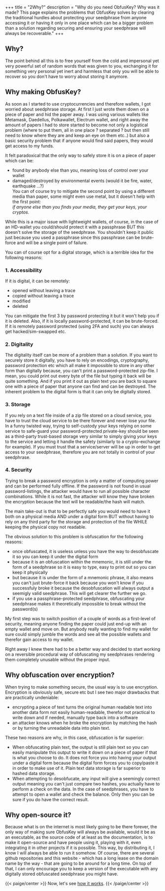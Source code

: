 +++
title = "2Why?"
description = "Why do you need ObfusKey? Why was it made? This page explains the problems that ObfusKey solves by clearing the traditional hurdles about protecting your seedphrase from anyone accessing it or having it only in one place which can be a bigger problem than a solution regarding securing and ensuring your seedphrase will always be recoverable."
+++

## Why?

The point behind all this is to free yourself from the cold and impersonal yet very powerful set of random words that was given to you, exchanging it for something very personal yet inert and harmless that only you will be able to recover so you don't have to worry about storing it anymore.

## Why making ObfusKey?

As soon as I started to use cryptocurrencies and therefore wallets, I got worried about seedphrase storage. At first I just wrote them down on a piece of paper and hid the paper away. I was using various wallets like Metamask, Daedellus, Polkawallet, Electrum wallet, and right away the amount of papers I had to store started to become not only a logistical problem (where to put them, all in one place ? separated ? but then still need to know where they are and keep an eye on them etc..) but also a basic security problem that if anyone would find said papers, they would get access to my funds.

It felt paradoxical that the only way to safely store it is on a piece of paper which can be:
- found by anybody else than you, meaning loss of control over your wallet
- damaged/destroyed by environmental events (would it be fire, water, earthquake ...?)   
You can of course try to mitigate the second point by using a different media than paper, some might even use metal, but it doesn't help with the first point:   
*if anyone else than you finds your media, they get your keys, your cryptos.*

While this is a major issue with lightweight wallets, of course, in the case of an HD-wallet you could/should protect it with a passphrase BUT this doesn't solve the storage of the seedphrase. You shouldn't keep it public just because you used a passphrase since this passphrase can be brute-force and will be a single point of failure.

You can of course opt for a digital storage, which is a terrible idea for the following reasons:
  
### 1. Accessibility
If it is digital, it can be remotely:
- opened without leaving a trace
- copied without leaving a trace
- modified
- deleted


You can mitigate the first 3 by password protecting it but it won't help you if it is deleted. Also, if it is locally password-protected, it can be brute-forced. If it is remotely password protected (using 2FA and such) you can always get hacked/sim-swapped etc.
  
### 2. Digitality
The digitality itself can be more of a problem than a solution. If you want to securely store it digitally, you have to rely on encodings, cryptography, password protection etc which all make it impossible to store in any other form than digitally because, you can't print a password-protected zip-file. I mean, you could print out every byte of the file but typing it back will be quite something. And if you print it out as plain text you are back to square one with a piece of paper that anyone can find and can be destroyed. The inherent problem to the digital form is that it can only be digitally stored. 
  
### 3. Storage
If you rely on a text file inside of a zip file stored on a cloud service, you have to trust the cloud service to be there forever and never lose your file. In a funny twisted way, trying to self-custody your keys relying on some service to safe-guard your password-protected private-key should be seen as a third-party trust-based storage very similar to simply giving your keys to the service and letting it handle the safety (similarly to a crypto-exchange for example). If you must trust that a service/server will be up in order to get access to your seedphrase, therefore you are not totally in control of your seedphrase.
  
### 4. Security
Trying to break a password encryption is only a matter of computing power and can be performed fully offline. If the password is not found in usual password-listings, the attacker would have to run all possible character combinations. While it is not fast, the attacker will know they have broken the encryption because the text will be readable/the hash will match.
  
The main take-out is that to be perfectly safe you would need to have it both on a physical media AND under a digital form BUT without having to rely on any third party for the storage and protection of the file WHILE keeping the physical copy not readable.

The obvious solution to this problem is obfuscation for the following reasons:
- once obfuscated, it is useless unless you have the way to desobfuscate it so you can keep it under the digital form
- because it is an obfuscation within the mnemonic, it is still under the form of a seedphrase so it is easy to type, easy to print out so you can keep it physically
- but because it is under the form of a mnemonic phrase, it also means you can't just brute-force it back because you won't know if you successfuly broke it because the desobfuscation will always output a seemigly valid seedphrase. This will get clearer the further we go.
- if you use a passphrase-protected seedphrase, obfuscating your seedphrase makes it theoretically impossible to break without the password(s)


My first step was to switch position of a couple of words as a first-level of security, meaning anyone finding the paper could just end-up with an empty wallet and move on. But anybody really wanting to find my wallet for sure could simply jumble the words and see all the possible wallets and therefor gain access to my wallet.

Right away I knew there had to be a better way and decided to start working on a reversible procedural way of obfuscating my seedphrases rendering them completely unusable without the proper input.

## Why obfuscation over encryption?

When trying to make something secure, the usual way is to use encryption. Encryption is obviously safe, secure etc but I see two major drawbacks that are practically undeniable:
- encrypting a piece of text turns the original human readable text into another data form not easily human-readable, therefor not practical to write down and if needed, manually type back into a software
- an attacker knows when he broke the encryption by matching the hash or by turning the unreadable data into plain text.

These two reasons are why, in this case, obfuscation is far superior:
- When obfuscating plain text, the output is still plain text so you can easily manipulate this output to write it down on a piece of paper if that is what you choose to do. It does not force you into having your output under a digital form because the digital form forces you to copy/paste it in order to make use of it. Plain text data storage is far superior to  hashed data storage.
- When attempting to desobfucate, any input will give a seemingly correct output meaning you can't just compare two hashes, you actually have to perform a check on the data. In the case of seedphrases, you have to attempt to open a wallet and check the balance. Only then you can be sure if you do have the correct result.

## Why open-source it?

Because what is on the internet is most likely going to be there forever, the only way of making sure ObfusKey will always be available, would it be as an executable, as the source code of at least as the documentation, is to make it open-source and have people using it, playing with it, even integrating it in other projects if it is possible. This way, by distributing it, I know I will always be able to run it somehow. Of course, there are several github repositories and this website - which has a long lease on the domain name by the way - that are going to be around for a long time. On top of that, I can only encourage you to keep a version of the executable with any digitally stored obfuscated seedphrase you might have.


{{< paige/center >}}
Now, let's see [how it works](../3how).
{{< /paige/center >}}

